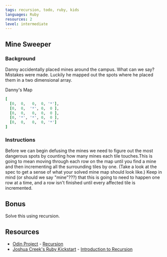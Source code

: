 ```yaml
---
tags: recursion, todo, ruby, kids
languages: Ruby
resources: 2
level: intermediate
---
```


## Mine Sweeper

### Background

Danny accidentally placed mines around the campus.  What can we say? Mistakes were made. Luckily he mapped out the spots where he placed them in a two dimensional array.

Danny's Map
```ruby
[
  [0,  0,   0,  0, '*'],
  [0,  0,  '*', 0,  0 ],
  [0,  0,   0,  0,  0 ],
  [0, '*', '*', 0,  0 ],
  [0,  0,   0,  0, '*']
]
```
### Instructions

Before we can begin defusing the mines we need to figure out the most dangerous spots by counting how many mines each tile touches.This is going to mean moving through each row on the map until you find a mine and then incrementing all the surrounding tiles by one. (Take a look at the spec to get a sense of what your solved mine map should look like.) Keep in mind (or should we say "mine"???) that this is going to need to happen one row at a time, and a row isn't finished until every affected tile is incremented.

## Bonus
Solve this using recursion.

## Resources
* [Odin Project](http://www.theodinproject.com/) - [Recursion](http://www.theodinproject.com/ruby-programming/recursive-methods)
* [Joshua Creek's Ruby Kickstart](http://vimeo.com/user3374111/videos) - [Introduction to Recursion](http://vimeo.com/24716767)